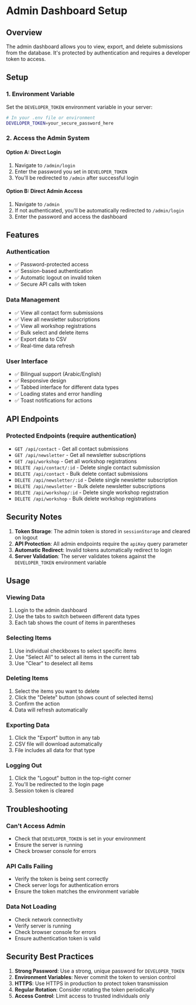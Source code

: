 # Admin Dashboard Setup

## Overview
The admin dashboard allows you to view, export, and delete submissions from the database. It's protected by authentication and requires a developer token to access.

## Setup

### 1. Environment Variable
Set the `DEVELOPER_TOKEN` environment variable in your server:

```bash
# In your .env file or environment
DEVELOPER_TOKEN=your_secure_password_here
```

### 2. Access the Admin System

#### Option A: Direct Login
1. Navigate to `/admin/login`
2. Enter the password you set in `DEVELOPER_TOKEN`
3. You'll be redirected to `/admin` after successful login

#### Option B: Direct Admin Access
1. Navigate to `/admin`
2. If not authenticated, you'll be automatically redirected to `/admin/login`
3. Enter the password and access the dashboard

## Features

### Authentication
- ✅ Password-protected access
- ✅ Session-based authentication
- ✅ Automatic logout on invalid token
- ✅ Secure API calls with token

### Data Management
- ✅ View all contact form submissions
- ✅ View all newsletter subscriptions  
- ✅ View all workshop registrations
- ✅ Bulk select and delete items
- ✅ Export data to CSV
- ✅ Real-time data refresh

### User Interface
- ✅ Bilingual support (Arabic/English)
- ✅ Responsive design
- ✅ Tabbed interface for different data types
- ✅ Loading states and error handling
- ✅ Toast notifications for actions

## API Endpoints

### Protected Endpoints (require authentication)
- `GET /api/contact` - Get all contact submissions
- `GET /api/newsletter` - Get all newsletter subscriptions
- `GET /api/workshop` - Get all workshop registrations
- `DELETE /api/contact/:id` - Delete single contact submission
- `DELETE /api/contact` - Bulk delete contact submissions
- `DELETE /api/newsletter/:id` - Delete single newsletter subscription
- `DELETE /api/newsletter` - Bulk delete newsletter subscriptions
- `DELETE /api/workshop/:id` - Delete single workshop registration
- `DELETE /api/workshop` - Bulk delete workshop registrations

## Security Notes

1. **Token Storage**: The admin token is stored in `sessionStorage` and cleared on logout
2. **API Protection**: All admin endpoints require the `apiKey` query parameter
3. **Automatic Redirect**: Invalid tokens automatically redirect to login
4. **Server Validation**: The server validates tokens against the `DEVELOPER_TOKEN` environment variable

## Usage

### Viewing Data
1. Login to the admin dashboard
2. Use the tabs to switch between different data types
3. Each tab shows the count of items in parentheses

### Selecting Items
1. Use individual checkboxes to select specific items
2. Use "Select All" to select all items in the current tab
3. Use "Clear" to deselect all items

### Deleting Items
1. Select the items you want to delete
2. Click the "Delete" button (shows count of selected items)
3. Confirm the action
4. Data will refresh automatically

### Exporting Data
1. Click the "Export" button in any tab
2. CSV file will download automatically
3. File includes all data for that type

### Logging Out
1. Click the "Logout" button in the top-right corner
2. You'll be redirected to the login page
3. Session token is cleared

## Troubleshooting

### Can't Access Admin
- Check that `DEVELOPER_TOKEN` is set in your environment
- Ensure the server is running
- Check browser console for errors

### API Calls Failing
- Verify the token is being sent correctly
- Check server logs for authentication errors
- Ensure the token matches the environment variable

### Data Not Loading
- Check network connectivity
- Verify server is running
- Check browser console for errors
- Ensure authentication token is valid

## Security Best Practices

1. **Strong Password**: Use a strong, unique password for `DEVELOPER_TOKEN`
2. **Environment Variables**: Never commit the token to version control
3. **HTTPS**: Use HTTPS in production to protect token transmission
4. **Regular Rotation**: Consider rotating the token periodically
5. **Access Control**: Limit access to trusted individuals only 